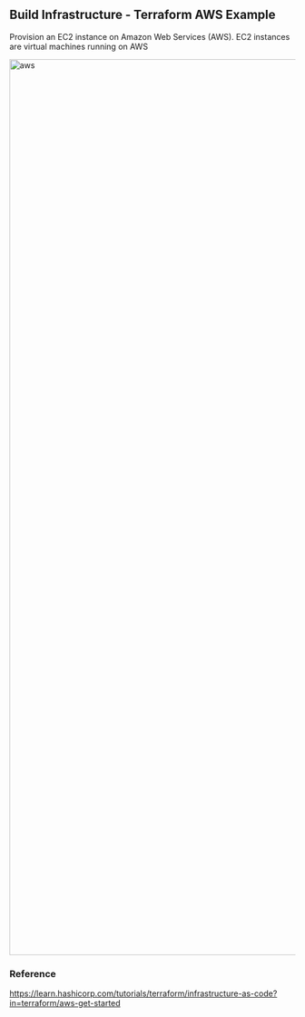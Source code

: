 ## Build Infrastructure - Terraform AWS Example
Provision an EC2 instance on Amazon Web Services (AWS). EC2 instances are virtual machines running on AWS

<img width="1580" alt="aws" src="https://user-images.githubusercontent.com/33342822/150630891-c2436b11-8879-4329-b405-08035023dac5.png">

### Reference
https://learn.hashicorp.com/tutorials/terraform/infrastructure-as-code?in=terraform/aws-get-started
